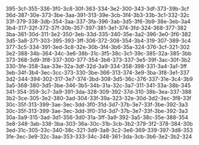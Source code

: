 395-3cf-355-336-3f0-3c8-30f-363-334-3e2-300-343-3df-373-39b-3cf
36d-387-30e-373-3be-3aa-391-313-39e-3cb-3f4-3b3-33b-3c1-332-32c
33f-379-338-3db-354-3aa-337-3fa-396-3ab-3d5-3f6-3b9-38e-3eb-3a4
3b4-317-32f-372-37f-30b-357-397-381-3e1-374-3fd-324-368-377-382
3ba-361-30d-311-3e2-350-3eb-33d-335-340-35e-3a2-396-3e0-3f6-382
3d5-3a8-371-303-395-393-3ff-306-372-308-354-3b4-319-307-389-3c4
377-3c5-334-391-3ed-3c8-32e-30b-3f4-3b6-35a-324-376-3cf-321-302
3e2-388-34b-364-34c-3e6-38b-31c-3f5-38c-3c1-39c-385-32a-385-3bb
373-368-3d9-3f8-337-300-377-354-3b6-373-337-3e5-39f-3ac-30f-3b2
330-3fe-358-3aa-33e-32a-3df-32d-3a9-334-358-398-331-3a4-3a1-3ff
3eb-34f-3b4-3ec-3cc-373-330-3be-366-313-374-3e9-3ba-3f8-3e1-337
3d2-344-394-302-317-3e7-374-3bd-308-3d5-36c-376-337-31e-3c4-3b9
3a5-368-380-3d5-3be-346-3b5-34b-31a-32c-3a7-311-341-33a-38b-345
341-354-359-3c7-3a9-391-3da-328-309-392-37d-310-38b-3ea-337-388
3b2-3ce-305-3e2-380-3ad-304-33f-39a-323-32e-30d-3d2-3ec-3f8-33f
30c-35f-313-399-3ae-3ec-3dd-3f0-31d-3d7-37b-3e7-33f-3be-392-3a3
30c-35f-313-399-3ae-3ec-3dd-3f0-31d-3d7-37b-3e7-33f-3be-392-3a3
30a-3a9-315-3ad-3d1-356-3d0-31a-3ff-3a9-392-3a5-38c-35e-388-354
3e8-348-3ab-338-3ba-303-36a-30c-31b-3cb-3b2-379-3f2-378-384-30b
3ed-31c-305-33c-340-38c-321-3d9-3a8-3c2-3e6-369-339-397-3d8-353
3fe-3ec-3e9-32c-3aa-353-333-34c-348-361-3da-3cb-3b6-3e2-3b2-324
